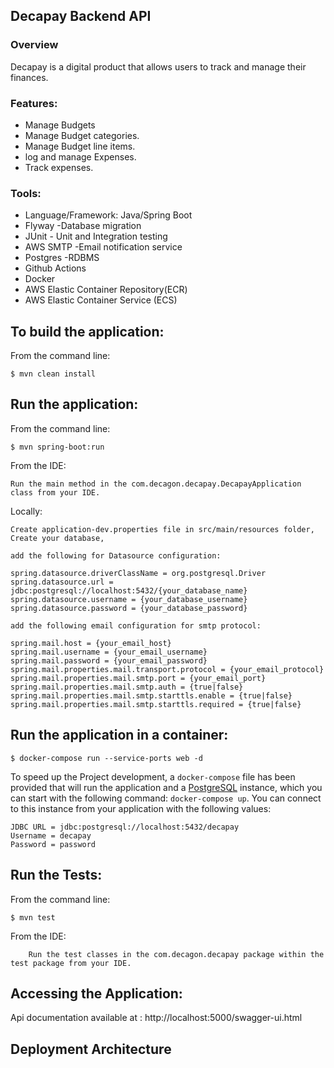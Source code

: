 

## Decapay Backend API

### Overview

Decapay is a digital product that allows users to track and manage their finances.

### Features:
- Manage Budgets
- Manage Budget categories.
- Manage Budget line items.
- log and manage Expenses.
- Track expenses.

### Tools:
- Language/Framework: Java/Spring Boot
- Flyway -Database migration
- JUnit - Unit and Integration testing
- AWS SMTP -Email notification service
- Postgres -RDBMS
- Github Actions
- Docker
- AWS Elastic Container Repository(ECR)
- AWS Elastic Container Service (ECS)



To build the application:
-------------------
From the command line:

	$ mvn clean install

Run the application:
-------------------
From the command line:

    $ mvn spring-boot:run

From the IDE:

    Run the main method in the com.decagon.decapay.DecapayApplication class from your IDE.

Locally:

    Create application-dev.properties file in src/main/resources folder,
    Create your database,
   
    add the following for Datasource configuration:
    
    spring.datasource.driverClassName = org.postgresql.Driver
    spring.datasource.url = jdbc:postgresql://localhost:5432/{your_database_name}
    spring.datasource.username = {your_database_username}
    spring.datasource.password = {your_database_password}

    add the following email configuration for smtp protocol:

    spring.mail.host = {your_email_host}
    spring.mail.username = {your_email_username}
    spring.mail.password = {your_email_password}
    spring.mail.properties.mail.transport.protocol = {your_email_protocol}
    spring.mail.properties.mail.smtp.port = {your_email_port}
    spring.mail.properties.mail.smtp.auth = {true|false}
    spring.mail.properties.mail.smtp.starttls.enable = {true|false}
    spring.mail.properties.mail.smtp.starttls.required = {true|false}

Run the application in a container:
-------------------
	$ docker-compose run --service-ports web -d

To speed up the Project development, a `docker-compose` file has been provided that
will run the application and a [PostgreSQL](https://www.postgresql.org/) instance,
which you can start with the following command: `docker-compose up`. You can connect to
this instance from your application with the following values:

```
JDBC URL = jdbc:postgresql://localhost:5432/decapay
Username = decapay
Password = password
```
Run the Tests:
-------------------
From the command line:

    $ mvn test

From the IDE:
    
        Run the test classes in the com.decagon.decapay package within the test package from your IDE.


Accessing the Application:
-------------------
Api documentation available at : http://localhost:5000/swagger-ui.html


Deployment Architecture
-------------------